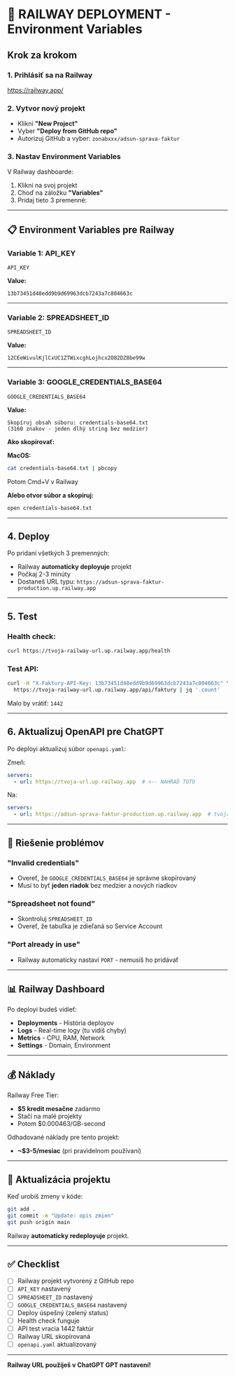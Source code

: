 # 🚂 RAILWAY DEPLOYMENT - Environment Variables

## Krok za krokom

### 1. Prihlásiť sa na Railway
https://railway.app/

### 2. Vytvor nový projekt
- Klikni **"New Project"**
- Vyber **"Deploy from GitHub repo"**
- Autorizuj GitHub a vyber: `zonabxxx/adsun-sprava-faktur`

### 3. Nastav Environment Variables

V Railway dashboarde:
1. Klikni na svoj projekt
2. Choď na záložku **"Variables"**
3. Pridaj tieto 3 premenné:

---

## 📋 Environment Variables pre Railway

### Variable 1: API_KEY
```
API_KEY
```
**Value:**
```
13b73451d48edd9b9d69963dcb7243a7c804663c
```

---

### Variable 2: SPREADSHEET_ID
```
SPREADSHEET_ID
```
**Value:**
```
12CEeWivulKjlCxUC1ZTWixcghLojhcx2O82DZ8be99w
```

---

### Variable 3: GOOGLE_CREDENTIALS_BASE64
```
GOOGLE_CREDENTIALS_BASE64
```
**Value:**
```
Skopíruj obsah súboru: credentials-base64.txt
(3160 znakov - jeden dlhý string bez medzier)
```

**Ako skopírovať:**

**MacOS:**
```bash
cat credentials-base64.txt | pbcopy
```
Potom Cmd+V v Railway

**Alebo otvor súbor a skopíruj:**
```bash
open credentials-base64.txt
```

---

## 4. Deploy

Po pridaní všetkých 3 premenných:
- Railway **automaticky deployuje** projekt
- Počkaj 2-3 minúty
- Dostaneš URL typu: `https://adsun-sprava-faktur-production.up.railway.app`

---

## 5. Test

### Health check:
```bash
curl https://tvoja-railway-url.up.railway.app/health
```

### Test API:
```bash
curl -H "X-Faktury-API-Key: 13b73451d48edd9b9d69963dcb7243a7c804663c" \
  https://tvoja-railway-url.up.railway.app/api/faktury | jq '.count'
```

Malo by vrátiť: `1442`

---

## 6. Aktualizuj OpenAPI pre ChatGPT

Po deployi aktualizuj súbor `openapi.yaml`:

Zmeň:
```yaml
servers:
  - url: https://tvoja-url.up.railway.app  # <-- NAHRAĎ TOTO
```

Na:
```yaml
servers:
  - url: https://adsun-sprava-faktur-production.up.railway.app  # tvoja Railway URL
```

---

## 🔧 Riešenie problémov

### "Invalid credentials"
- Overeť, že `GOOGLE_CREDENTIALS_BASE64` je správne skopírovaný
- Musí to byť **jeden riadok** bez medzier a nových riadkov

### "Spreadsheet not found"
- Skontroluj `SPREADSHEET_ID`
- Overeť, že tabuľka je zdieľaná so Service Account

### "Port already in use"
- Railway automaticky nastaví `PORT` - nemusíš ho pridávať

---

## 📊 Railway Dashboard

Po deployi budeš vidieť:
- **Deployments** - História deployov
- **Logs** - Real-time logy (tu vidíš chyby)
- **Metrics** - CPU, RAM, Network
- **Settings** - Domain, Environment

---

## 💰 Náklady

Railway Free Tier:
- **$5 kredit mesačne** zadarmo
- Stačí na malé projekty
- Potom $0.000463/GB-second

Odhadované náklady pre tento projekt:
- **~$3-5/mesiac** (pri pravidelnom používaní)

---

## 🔄 Aktualizácia projektu

Keď urobíš zmeny v kóde:

```bash
git add .
git commit -m "Update: opis zmien"
git push origin main
```

Railway **automaticky redeployuje** projekt.

---

## ✅ Checklist

- [ ] Railway projekt vytvorený z GitHub repo
- [ ] `API_KEY` nastavený
- [ ] `SPREADSHEET_ID` nastavený
- [ ] `GOOGLE_CREDENTIALS_BASE64` nastavený
- [ ] Deploy úspešný (zelený status)
- [ ] Health check funguje
- [ ] API test vracia 1442 faktúr
- [ ] Railway URL skopírovaná
- [ ] `openapi.yaml` aktualizovaný

---

**Railway URL použiješ v ChatGPT GPT nastavení!**

